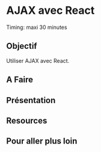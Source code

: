 AJAX avec React
===

Timing: maxi 30 minutes

Objectif
---

Utiliser AJAX avec React.

A Faire
---

Présentation
---


Resources
---

Pour aller plus loin
---

